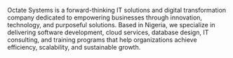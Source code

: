 Octate Systems is a forward-thinking IT solutions and digital transformation company dedicated to empowering businesses through innovation, technology, and purposeful solutions. Based in Nigeria, we specialize in delivering software development, cloud services, database design, IT consulting, and training programs that help organizations achieve efficiency, scalability, and sustainable growth.
